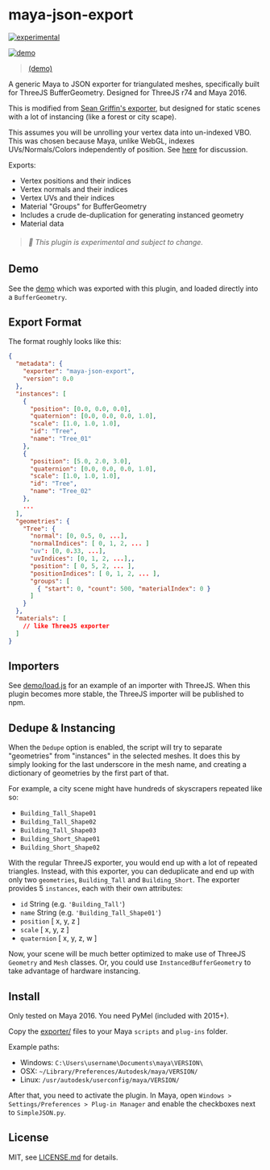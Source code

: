 # maya-json-export

[![experimental](http://badges.github.io/stability-badges/dist/experimental.svg)](http://github.com/badges/stability-badges)

[![demo](http://i.imgur.com/QBdTN1Q.png)](http://jam3.github.io/maya-json-exporter/index.html)

> [(demo)](http://jam3.github.io/maya-json-exporter/index.html)

A generic Maya to JSON exporter for triangulated meshes, specifically built for ThreeJS BufferGeometry. Designed for ThreeJS r74 and Maya 2016.

This is modified from [Sean Griffin's exporter](https://github.com/mrdoob/three.js/tree/master/utils/exporters/maya), but designed for static scenes with a lot of instancing (like a forest or city scape).

This assumes you will be unrolling your vertex data into un-indexed VBO. This was chosen because Maya, unlike WebGL, indexes UVs/Normals/Colors independently of position. See [here](https://github.com/mrdoob/three.js/issues/6926) for discussion.

Exports:

- Vertex positions and their indices
- Vertex normals and their indices
- Vertex UVs and their indices
- Material "Groups" for BufferGeometry
- Includes a crude de-duplication for generating instanced geometry
- Material data

> ###### :seedling: This plugin is experimental and subject to change.

## Demo

See the [demo](http://jam3.github.io/maya-json-exporter/index.html) which was exported with this plugin, and loaded directly into a `BufferGeometry`. 

## Export Format

The format roughly looks like this:

```json
{
  "metadata": {
    "exporter": "maya-json-export",
    "version": 0.0
  },
  "instances": [ 
    {
      "position": [0.0, 0.0, 0.0],
      "quaternion": [0.0, 0.0, 0.0, 1.0],
      "scale": [1.0, 1.0, 1.0],
      "id": "Tree",
      "name": "Tree_01"
    },
    {
      "position": [5.0, 2.0, 3.0],
      "quaternion": [0.0, 0.0, 0.0, 1.0],
      "scale": [1.0, 1.0, 1.0],
      "id": "Tree",
      "name": "Tree_02"
    },
    ... 
  ],
  "geometries": {
    "Tree": {
      "normal": [0, 0.5, 0, ...],
      "normalIndices": [ 0, 1, 2, ... ]
      "uv": [0, 0.33, ...],
      "uvIndices": [0, 1, 2, ...],,
      "position": [ 0, 5, 2, ... ],
      "positionIndices": [ 0, 1, 2, ... ],
      "groups": [
        { "start": 0, "count": 500, "materialIndex": 0 }
      ]
    }
  },
  "materials": [
    // like ThreeJS exporter
  ]
}
```

## Importers

See [demo/load.js](./demo/load.js) for an example of an importer with ThreeJS. When this plugin becomes more stable, the ThreeJS importer will be published to npm.

## Dedupe & Instancing

When the `Dedupe` option is enabled, the script will try to separate "geometries" from "instances" in the selected meshes. It does this by simply looking for the last underscore in the mesh name, and creating a dictionary of geometries by the first part of that.

For example, a city scene might have hundreds of skyscrapers repeated like so:

- `Building_Tall_Shape01`
- `Building_Tall_Shape02`
- `Building_Tall_Shape03`
- `Building_Short_Shape01`
- `Building_Short_Shape02`

With the regular ThreeJS exporter, you would end up with a lot of repeated triangles. Instead, with this exporter, you can deduplicate and end up with only two `geometries`, `Building_Tall` and `Building_Short`. The exporter provides 5 `instances`, each with their own attributes:

- `id` String (e.g. `'Building_Tall'`)
- `name` String (e.g. `'Building_Tall_Shape01'`)
- `position` [ x, y, z ]
- `scale` [ x, y, z ]
- `quaternion` [ x, y, z, w ]

Now, your scene will be much better optimized to make use of ThreeJS `Geometry` and `Mesh` classes. Or, you could use `InstancedBufferGeometry` to take advantage of hardware instancing.

## Install

Only tested on Maya 2016. You need PyMel (included with 2015+).

Copy the [exporter/](./exporter) files to your Maya `scripts` and `plug-ins` folder.

Example paths:

- Windows: `C:\Users\username\Documents\maya\VERSION\`
- OSX: `~/Library/Preferences/Autodesk/maya/VERSION/`
- Linux: `/usr/autodesk/userconfig/maya/VERSION/`

After that, you need to activate the plugin. In Maya, open `Windows > Settings/Preferences > Plug-in Manager` and enable the checkboxes next to `SimpleJSON.py`.

## License

MIT, see [LICENSE.md](http://github.com/Jam3/maya-json-export/blob/master/LICENSE.md) for details.
